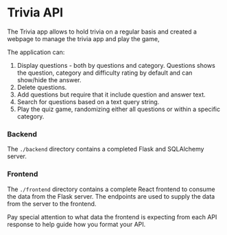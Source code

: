 # Trivia API

The Trivia app allows to hold trivia on a regular basis and created a  webpage to manage the trivia app and play the game,  

The application can:

1) Display questions - both by questions and category. Questions shows the question, category and difficulty rating by default and can show/hide the answer. 
2) Delete questions.
3) Add questions but require that it include question and answer text.
4) Search for questions based on a text query string.
5) Play the quiz game, randomizing either all questions or within a specific category. 


### Backend

The `./backend` directory contains a completed Flask and SQLAlchemy server.

### Frontend

The `./frontend` directory contains a complete React frontend to consume the data from the Flask server. The endpoints are used to supply the data from the server to the frontend. 

Pay special attention to what data the frontend is expecting from each API response to help guide how you format your API. 

